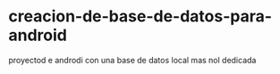 # creacion-de-base-de-datos-para-android
proyectod e androdi  con una base de datos local mas nol  dedicada 
